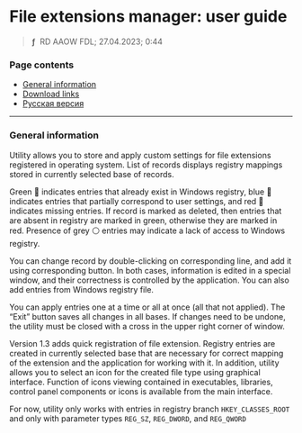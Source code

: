 # File extensions manager: user guide
> **ƒ** &nbsp;RD AAOW FDL; 27.04.2023; 0:44



### Page contents

- [General information](#general-information)
- [Download links](https://adslbarxatov.github.io/DPArray#file-extensions-manager)
- [Русская версия](https://adslbarxatov.github.io/FileExtensionsManager/ru)

---

### General information

Utility allows you to store and apply custom settings for file extensions registered in operating system. List of records
displays registry mappings stored in currently selected base of records.

Green :green_book: indicates entries that already exist in Windows registry,
blue :large_blue_circle: indicates entries that partially correspond to user settings,
and red :red_circle: indicates missing entries.
If record is marked as deleted, then entries that are absent in registry are marked in green, otherwise they are marked in red.
Presence of grey :white_circle: entries may indicate a lack of access to Windows registry.

You can change record by double-clicking on corresponding line, and add it using corresponding button. In both cases,
information is edited in a special window, and their correctness is controlled by the application. You can also add entries
from Windows registry file.

You can apply entries one at a time or all at once (all that not applied). The “Exit” button saves all changes in all bases.
If changes need to be undone, the utility must be closed with a cross in the upper right corner of window.

Version 1.3 adds quick registration of file extension. Registry entries are created in currently selected base that are
necessary for correct mapping of the extension and the application for working with it. In addition, utility allows you to
select an icon for the created file type using graphical interface. Function of icons viewing contained in executables,
libraries, control panel components or icons is available from the main interface.

For now, utility only works with entries in registry branch `HKEY_CLASSES_ROOT` and only with parameter types `REG_SZ`,
`REG_DWORD`, and `REG_QWORD`
